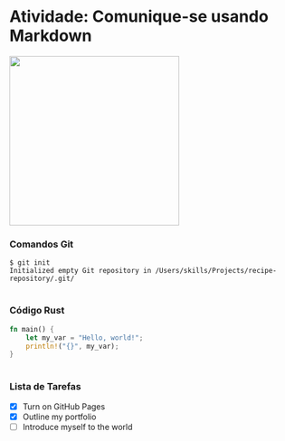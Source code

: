 # Atividade: Comunique-se usando Markdown

<div>
  <img src="https://nsabers.com/cdn/shop/articles/bebec223da75d29d8e03027fd2882262.png?v=1708781179" width="300" height="300">
</div>

### Comandos Git

```
$ git init
Initialized empty Git repository in /Users/skills/Projects/recipe-repository/.git/
```

#

### Código Rust

``` rust
fn main() {
    let my_var = "Hello, world!";
    println!("{}", my_var);
}
```

#

### Lista de Tarefas

- [X] Turn on GitHub Pages
- [X] Outline my portfolio
- [ ] Introduce myself to the world
